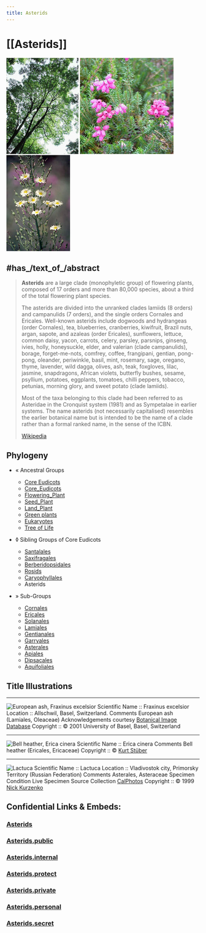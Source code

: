```yaml
---
title: Asterids
---
```


# [[Asterids]]  

![Fraxinus_excelsior](Asterids/Fraxinus_excelsior.jpg)  ![Erica_cinera](Asterids/Erica_cinera.jpg)  ![Lactuca](Asterids/Lactuca.jpg) 

## #has_/text_of_/abstract 

> **Asterids** are a large clade (monophyletic group) of flowering plants, 
> composed of 17 orders and more than 80,000 species, 
> about a third of the total flowering plant species. 
> 
> The asterids are divided into the unranked clades lamiids (8 orders) and campanulids (7 orders), 
> and the single orders Cornales and Ericales. Well-known asterids include dogwoods and hydrangeas (order Cornales), tea, blueberries, cranberries, kiwifruit, Brazil nuts, argan, sapote, and azaleas (order Ericales), sunflowers, lettuce, common daisy, yacon, carrots, celery, parsley, parsnips, ginseng, ivies, holly, honeysuckle, elder, and valerian (clade campanulids), borage, forget-me-nots, comfrey, coffee, frangipani, gentian, pong-pong, oleander, periwinkle, basil, mint, rosemary, sage, oregano, thyme, lavender, wild dagga, olives, ash, teak, foxgloves, lilac, jasmine, snapdragons, African violets, butterfly bushes, sesame, psyllium, potatoes, eggplants, tomatoes, chilli peppers, tobacco, petunias, morning glory, and sweet potato (clade lamiids).
>
> Most of the taxa belonging to this clade had been referred to as Asteridae in the Cronquist system (1981) and as Sympetalae in earlier systems.  The name asterids (not necessarily capitalised) resembles the earlier botanical name but is intended to be the name of a clade rather than a formal ranked name, in the sense of the ICBN.
>
> [Wikipedia](https://en.wikipedia.org/wiki/Asterids) 


## Phylogeny 

-   « Ancestral Groups  
    -   [Core Eudicots](Core_Eudicots)
    -   [Core_Eudicots](../Core_Eudicots.md)
    -   [Flowering_Plant](../../../Flowering_Plant.md)
    -   [Seed_Plant](../../../../Seed_Plant.md)
    -   [Land_Plant](../../../../../Land_Plant.md)
    -   [Green plants](../../../../../../Plants.md)
    -   [Eukaryotes](Eukaryotes)
    -   [Tree of Life](../../../../../../../Tree_of_Life.md)

-   ◊ Sibling Groups of  Core Eudicots
    -   [Santalales](Santalales.md)
    -   [Saxifragales](Saxifragales.md)
    -   [Berberidopsidales](Berberidopsidales.md)
    -   [Rosids](Rosids.md)
    -   [Caryophyllales](Caryophyllales.md)
    -   Asterids

-   » Sub-Groups
    -   [Cornales](Asterids/Cornales.md)
    -   [Ericales](Asterids/Cornales/Ericales.md)
    -   [Solanales](Asterids/Solanales.md)
    -   [Lamiales](Asterids/Lamiales.md)
    -   [Gentianales](Asterids/Gentianales.md)
    -   [Garryales](Asterids/Garryales.md)
    -   [Asterales](Asterids/Asterales.md)
    -   [Apiales](Asterids/Apiales.md)
    -   [Dipsacales](Asterids/Dipsacales.md)
    -   [Aquifoliales](Asterids/Aquifoliales.md)


## Title Illustrations


------------------------------------------------------------------------
![European ash, Fraxinus excelsior](Fraxinus_excelsior.jpg)
Scientific Name ::   Fraxinus excelsior
Location ::         Allschwil, Basel, Switzerland.
Comments           European ash (Lamiales, Oleaceae)
Acknowledgements   courtesy [Botanical Image Database](http://www.unibas.ch/botimage/)
Copyright ::          © 2001 University of Basel, Basel, Switzerland 

---------------------------------------------------------------------
![Bell heather, Erica cinera](Erica_cinera.jpg)
Scientific Name ::  Erica cinera
Comments          Bell heather (Ericales, Ericaceae)
Copyright ::         © [Kurt Stüber](http://www.biolib.de/) 

-------------------------------------------------------------------------
![Lactuca](Lactuca.jpg)
Scientific Name ::     Lactuca
Location ::           Vladivostok city, Primorsky Territory (Russian Federation)
Comments             Asterales, Asteraceae
Specimen Condition   Live Specimen
Source Collection    [CalPhotos](http://calphotos.berkeley.edu/)
Copyright ::            © 1999 [Nick Kurzenko](mailto:kurzenko@ibss.dvo.ru) 





## Confidential Links & Embeds: 

### [Asterids](/_Standards/bio/bio~Domain/Eukaryotes/Plants/Land_Plant/Seed_Plant/Flowering_Plant/Eudicots/Core_Eudicots/Asterids.md) 

### [Asterids.public](/_public/bio/bio~Domain/Eukaryotes/Plants/Land_Plant/Seed_Plant/Flowering_Plant/Eudicots/Core_Eudicots/Asterids.public.md) 

### [Asterids.internal](/_internal/bio/bio~Domain/Eukaryotes/Plants/Land_Plant/Seed_Plant/Flowering_Plant/Eudicots/Core_Eudicots/Asterids.internal.md) 

### [Asterids.protect](/_protect/bio/bio~Domain/Eukaryotes/Plants/Land_Plant/Seed_Plant/Flowering_Plant/Eudicots/Core_Eudicots/Asterids.protect.md) 

### [Asterids.private](/_private/bio/bio~Domain/Eukaryotes/Plants/Land_Plant/Seed_Plant/Flowering_Plant/Eudicots/Core_Eudicots/Asterids.private.md) 

### [Asterids.personal](/_personal/bio/bio~Domain/Eukaryotes/Plants/Land_Plant/Seed_Plant/Flowering_Plant/Eudicots/Core_Eudicots/Asterids.personal.md) 

### [Asterids.secret](/_secret/bio/bio~Domain/Eukaryotes/Plants/Land_Plant/Seed_Plant/Flowering_Plant/Eudicots/Core_Eudicots/Asterids.secret.md)

